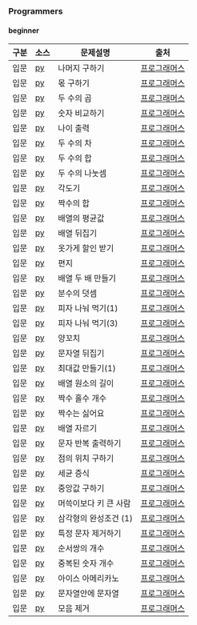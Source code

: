### Programmers
#### beginner
| 구분 | 소스 | 문제설명 | 출처 |
| -- | -- | -- | -- |
| 입문 | [py](./120810.py) | 나머지 구하기 | [프로그래머스](https://school.programmers.co.kr/learn/courses/30/lessons/120810)|
| 입문 | [py](./120805.py) | 몫 구하기 | [프로그래머스](https://school.programmers.co.kr/learn/courses/30/lessons/120805)|
| 입문 | [py](./120804.py) | 두 수의 곱 | [프로그래머스](https://school.programmers.co.kr/learn/courses/30/lessons/120804)|
| 입문 | [py](./120807.py) | 숫자 비교하기 | [프로그래머스](https://school.programmers.co.kr/learn/courses/30/lessons/120807)|
| 입문 | [py](./120820.py) | 나이 출력 | [프로그래머스](https://school.programmers.co.kr/learn/courses/30/lessons/120820)|
| 입문 | [py](./120803.py) | 두 수의 차 | [프로그래머스](https://school.programmers.co.kr/learn/courses/30/lessons/120803)|
| 입문 | [py](./120802.py) | 두 수의 합 | [프로그래머스](https://school.programmers.co.kr/learn/courses/30/lessons/120802)|
| 입문 | [py](./120806.py) | 두 수의 나눗셈 | [프로그래머스](https://school.programmers.co.kr/learn/courses/30/lessons/120806)|
| 입문 | [py](./120829.py) | 각도기 | [프로그래머스](https://school.programmers.co.kr/learn/courses/30/lessons/120829)|
| 입문 | [py](./120831.py) | 짝수의 합 | [프로그래머스](https://school.programmers.co.kr/learn/courses/30/lessons/120831)|
| 입문 | [py](./120817.py) | 배열의 평균값 | [프로그래머스](https://school.programmers.co.kr/learn/courses/30/lessons/120817)|
| 입문 | [py](./120821.py) | 배열 뒤집기 | [프로그래머스](https://school.programmers.co.kr/learn/courses/30/lessons/120821)|
| 입문 | [py](./120818.py) | 옷가게 할인 받기 | [프로그래머스](https://school.programmers.co.kr/learn/courses/30/lessons/120818)|
| 입문 | [py](./120898.py) | 편지 | [프로그래머스](https://school.programmers.co.kr/learn/courses/30/lessons/120898)|
| 입문 | [py](./120809.py) | 배열 두 배 만들기 | [프로그래머스](https://school.programmers.co.kr/learn/courses/30/lessons/120809)|
| 입문 | [py](./120808.py) | 분수의 덧셈 | [프로그래머스](https://school.programmers.co.kr/learn/courses/30/lessons/120808)|
| 입문 | [py](./120814.py) | 피자 나눠 먹기(1) | [프로그래머스](https://school.programmers.co.kr/learn/courses/30/lessons/120814)|
| 입문 | [py](./120816.py) | 피자 나눠 먹기(3) | [프로그래머스](https://school.programmers.co.kr/learn/courses/30/lessons/120816)|
| 입문 | [py](./120830.py) | 양꼬치 | [프로그래머스](https://school.programmers.co.kr/learn/courses/30/lessons/120830)|
| 입문 | [py](./120822.py) | 문자열 뒤집기 | [프로그래머스](https://school.programmers.co.kr/learn/courses/30/lessons/120822)|
| 입문 | [py](./120847.py) | 최대값 만들기(1) | [프로그래머스](https://school.programmers.co.kr/learn/courses/30/lessons/120847)|
| 입문 | [py](./120854.py) | 배열 원소의 길이 | [프로그래머스](https://school.programmers.co.kr/learn/courses/30/lessons/120854)|
| 입문 | [py](./120824.py) | 짝수 홀수 개수 | [프로그래머스](https://school.programmers.co.kr/learn/courses/30/lessons/120824)|
| 입문 | [py](./120813.py) | 짝수는 싫어요 | [프로그래머스](https://school.programmers.co.kr/learn/courses/30/lessons/120813)|
| 입문 | [py](./120813.py) | 배열 자르기 | [프로그래머스](https://school.programmers.co.kr/learn/courses/30/lessons/120833)|
| 입문 | [py](./120825.py) | 문자 반복 출력하기 | [프로그래머스](https://school.programmers.co.kr/learn/courses/30/lessons/120825)|
| 입문 | [py](./120841.py) | 점의 위치 구하기 | [프로그래머스](https://school.programmers.co.kr/learn/courses/30/lessons/120841)|
| 입문 | [py](./120910.py) | 세균 증식 | [프로그래머스](https://school.programmers.co.kr/learn/courses/30/lessons/120910)|
| 입문 | [py](./120811.py) | 중앙값 구하기 | [프로그래머스](https://school.programmers.co.kr/learn/courses/30/lessons/120811)|
| 입문 | [py](./120585.py) | 머쓱이보다 키 큰 사람 | [프로그래머스](https://school.programmers.co.kr/learn/courses/30/lessons/120585)|
| 입문 | [py](./120889.py) | 삼각형의 완성조건 (1) | [프로그래머스](https://school.programmers.co.kr/learn/courses/30/lessons/120889)|
| 입문 | [py](./120826.py) | 특정 문자 제거하기 | [프로그래머스](https://school.programmers.co.kr/learn/courses/30/lessons/120826)|
| 입문 | [py](./120836.py) | 순서쌍의 개수 | [프로그래머스](https://school.programmers.co.kr/learn/courses/30/lessons/120836)|
| 입문 | [py](./120583.py) | 중복된 숫자 개수 | [프로그래머스](https://school.programmers.co.kr/learn/courses/30/lessons/120583)|
| 입문 | [py](./120819.py) | 아이스 아메리카노 | [프로그래머스](https://school.programmers.co.kr/learn/courses/30/lessons/120819)|
| 입문 | [py](./120908.py) | 문자열안에 문자열 | [프로그래머스](https://school.programmers.co.kr/learn/courses/30/lessons/120908)|
| 입문 | [py](./120849.py) | 모음 제거 | [프로그래머스](https://school.programmers.co.kr/learn/courses/30/lessons/120849)|